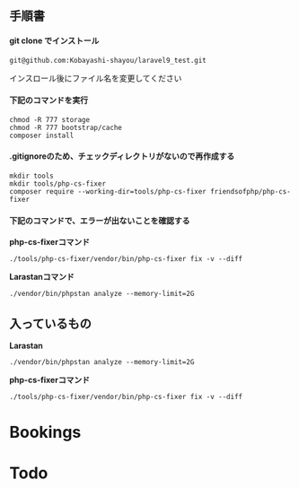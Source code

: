 ## 手順書

#### git clone でインストール

```
git@github.com:Kobayashi-shayou/laravel9_test.git
```
インスロール後にファイル名を変更してください

#### 下記のコマンドを実行

```
chmod -R 777 storage
chmod -R 777 bootstrap/cache
composer install
```

#### .gitignoreのため、チェックディレクトリがないので再作成する

```
mkdir tools
mkdir tools/php-cs-fixer
composer require --working-dir=tools/php-cs-fixer friendsofphp/php-cs-fixer
```

#### 下記のコマンドで、エラーが出ないことを確認する

**php-cs-fixerコマンド**
```
./tools/php-cs-fixer/vendor/bin/php-cs-fixer fix -v --diff
```

**Larastanコマンド**

```
./vendor/bin/phpstan analyze --memory-limit=2G
```

## 入っているもの

**Larastan**

```
./vendor/bin/phpstan analyze --memory-limit=2G
```

**php-cs-fixerコマンド**
```
./tools/php-cs-fixer/vendor/bin/php-cs-fixer fix -v --diff
````

# Bookings
# Todo
